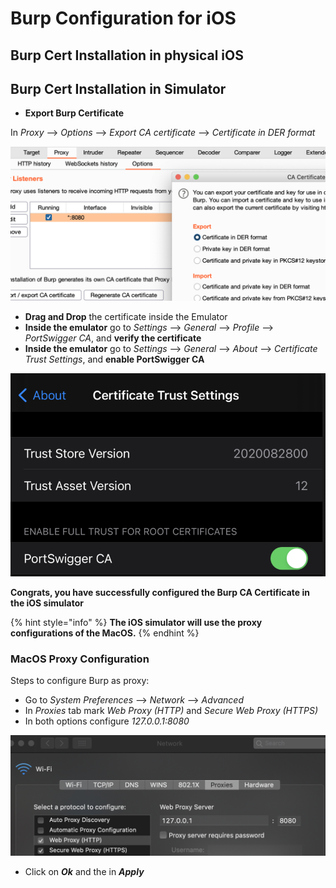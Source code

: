 # Burp Configuration for iOS

## Burp Cert Installation in physical iOS



## Burp Cert Installation in Simulator

* **Export Burp Certificate**

In _Proxy_ --&gt; _Options_ --&gt; _Export CA certificate_ --&gt; _Certificate in DER format_

![](../.gitbook/assets/image%20%28457%29.png)

* **Drag and Drop** the certificate inside the Emulator
* **Inside the emulator** go to _Settings_ --&gt; _General_ --&gt; _Profile_ --&gt; _PortSwigger CA_, and **verify the certificate**
* **Inside the emulator** go to _Settings_ --&gt; _General_ --&gt; _About_ --&gt; _Certificate Trust Settings_, and **enable PortSwigger CA**

![](../.gitbook/assets/image%20%28461%29.png)

**Congrats, you have successfully configured the Burp CA Certificate in the iOS simulator**

{% hint style="info" %}
**The iOS simulator will use the proxy configurations of the MacOS.**
{% endhint %}

### MacOS Proxy Configuration

Steps to configure Burp as proxy:

* Go to _System Preferences_ --&gt; _Network_ --&gt; _Advanced_
* In _Proxies_ tab mark _Web Proxy \(HTTP\)_ and _Secure Web Proxy \(HTTPS\)_
* In both options configure _127.0.0.1:8080_

![](../.gitbook/assets/image%20%28462%29.png)

* Click on _**Ok**_ and the in _**Apply**_

